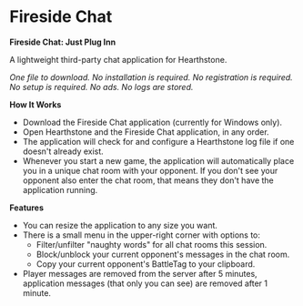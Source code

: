 # Fireside Chat
**Fireside Chat: Just Plug Inn**

A lightweight third-party chat application for Hearthstone.

*One file to download. No installation is required. No registration is required. No setup is required. No ads. No logs are stored.*

**How It Works**

* Download the Fireside Chat application (currently for Windows only).
* Open Hearthstone and the Fireside Chat application, in any order.
* The application will check for and configure a Hearthstone log file if one doesn't already exist.
* Whenever you start a new game, the application will automatically place you in a unique chat room with your opponent. If you don't see your opponent also enter the chat room, that means they don't have the application running.

**Features**

* You can resize the application to any size you want.
* There is a small menu in the upper-right corner with options to:
   * Filter/unfilter "naughty words" for all chat rooms this session.
   * Block/unblock your current opponent's messages in the chat room.
   * Copy your current opponent's BattleTag to your clipboard.
* Player messages are removed from the server after 5 minutes, application messages (that only you can see) are removed after 1 minute.
